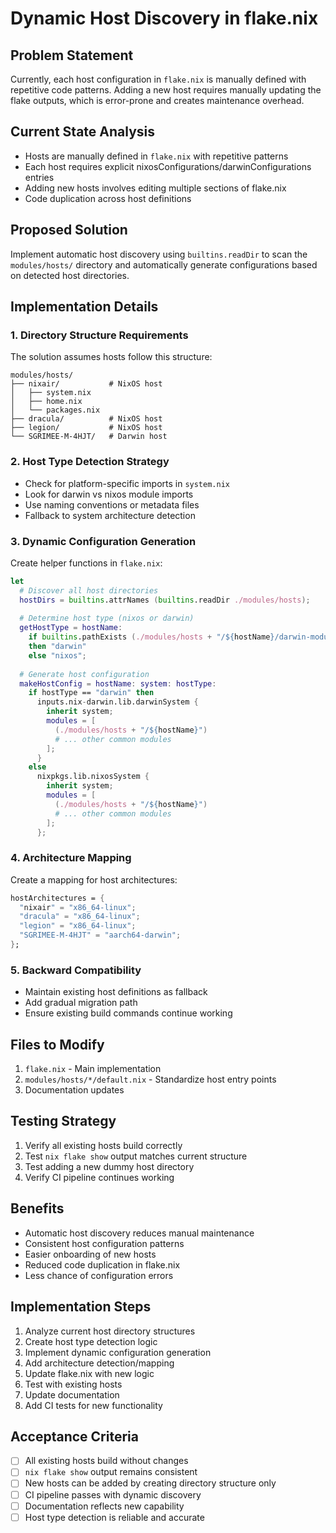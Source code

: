 # Dynamic Host Discovery in flake.nix

## Problem Statement
Currently, each host configuration in `flake.nix` is manually defined with repetitive code patterns. Adding a new host requires manually updating the flake outputs, which is error-prone and creates maintenance overhead.

## Current State Analysis
- Hosts are manually defined in `flake.nix` with repetitive patterns
- Each host requires explicit nixosConfigurations/darwinConfigurations entries
- Adding new hosts involves editing multiple sections of flake.nix
- Code duplication across host definitions

## Proposed Solution
Implement automatic host discovery using `builtins.readDir` to scan the `modules/hosts/` directory and automatically generate configurations based on detected host directories.

## Implementation Details

### 1. Directory Structure Requirements
The solution assumes hosts follow this structure:
```
modules/hosts/
├── nixair/           # NixOS host
│   ├── system.nix
│   ├── home.nix
│   └── packages.nix
├── dracula/          # NixOS host
├── legion/           # NixOS host
└── SGRIMEE-M-4HJT/   # Darwin host
```

### 2. Host Type Detection Strategy
- Check for platform-specific imports in `system.nix`
- Look for darwin vs nixos module imports
- Use naming conventions or metadata files
- Fallback to system architecture detection

### 3. Dynamic Configuration Generation
Create helper functions in `flake.nix`:

```nix
let
  # Discover all host directories
  hostDirs = builtins.attrNames (builtins.readDir ./modules/hosts);
  
  # Determine host type (nixos or darwin)
  getHostType = hostName: 
    if builtins.pathExists (./modules/hosts + "/${hostName}/darwin-modules.nix")
    then "darwin"
    else "nixos";
  
  # Generate host configuration
  makeHostConfig = hostName: system: hostType:
    if hostType == "darwin" then
      inputs.nix-darwin.lib.darwinSystem {
        inherit system;
        modules = [
          (./modules/hosts + "/${hostName}")
          # ... other common modules
        ];
      }
    else
      nixpkgs.lib.nixosSystem {
        inherit system;
        modules = [
          (./modules/hosts + "/${hostName}")
          # ... other common modules
        ];
      };
```

### 4. Architecture Mapping
Create a mapping for host architectures:
```nix
hostArchitectures = {
  "nixair" = "x86_64-linux";
  "dracula" = "x86_64-linux";
  "legion" = "x86_64-linux";
  "SGRIMEE-M-4HJT" = "aarch64-darwin";
};
```

### 5. Backward Compatibility
- Maintain existing host definitions as fallback
- Add gradual migration path
- Ensure existing build commands continue working

## Files to Modify
1. `flake.nix` - Main implementation
2. `modules/hosts/*/default.nix` - Standardize host entry points
3. Documentation updates

## Testing Strategy
1. Verify all existing hosts build correctly
2. Test `nix flake show` output matches current structure
3. Test adding a new dummy host directory
4. Verify CI pipeline continues working

## Benefits
- Automatic host discovery reduces manual maintenance
- Consistent host configuration patterns
- Easier onboarding of new hosts
- Reduced code duplication in flake.nix
- Less chance of configuration errors

## Implementation Steps
1. Analyze current host directory structures
2. Create host type detection logic
3. Implement dynamic configuration generation
4. Add architecture detection/mapping
5. Update flake.nix with new logic
6. Test with existing hosts
7. Update documentation
8. Add CI tests for new functionality

## Acceptance Criteria
- [ ] All existing hosts build without changes
- [ ] `nix flake show` output remains consistent
- [ ] New hosts can be added by creating directory structure only
- [ ] CI pipeline passes with dynamic discovery
- [ ] Documentation reflects new capability
- [ ] Host type detection is reliable and accurate